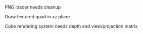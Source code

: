 PNG loader needs cleanup

Draw textured quad in xz plane

Cube rendering system needs depth and view/projection matrix
